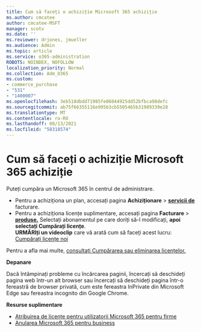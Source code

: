 ```yaml
---
title: Cum să faceți o achiziție Microsoft 365 achiziție
ms.author: cmcatee
author: cmcatee-MSFT
manager: scotv
ms.date: ''
ms.reviewer: drjones, jmueller
ms.audience: Admin
ms.topic: article
ms.service: o365-administration
ROBOTS: NOINDEX, NOFOLLOW
localization_priority: Normal
ms.collection: Adm_O365
ms.custom:
- commerce_purchase
- "531"
- "1400007"
ms.openlocfilehash: 3eb518dbdd71985fe06044925dd52bfbca98defc
ms.sourcegitcommit: ab75f66355116e995b3cb5505465b31989339e28
ms.translationtype: MT
ms.contentlocale: ro-RO
ms.lasthandoff: 08/13/2021
ms.locfileid: "58318574"
---
```

# <a name="how-to-make-a-microsoft-365-purchase"></a>Cum să faceți o achiziție Microsoft 365 achiziție

Puteți cumpăra un Microsoft 365 în centrul de administrare.
  
- Pentru a achiziționa un plan, accesați pagina **Achiziționare** \> **[servicii de](https://go.microsoft.com/fwlink/p/?linkid=868433)** facturare.
- Pentru a achiziționa licențe suplimentare, accesați pagina **Facturare** \> **[produse.](https://go.microsoft.com/fwlink/p/?linkid=842054)** Selectați abonamentul pe care doriți să-l modificați, **apoi selectați Cumpărați licențe**.\
**URMĂRIți un videoclip** care vă arată cum să faceți acest lucru: [Cumpărați licențe noi](https://go.microsoft.com/fwlink/p/?linkid=2154857)
  
Pentru a afla mai multe, [consultați Cumpărarea sau eliminarea licențelor.](https://docs.microsoft.com/microsoft-365/commerce/licenses/buy-licenses)

**Depanare**

Dacă întâmpinați probleme cu încărcarea paginii, încercați să deschideți pagina web într-un alt browser sau încercați să deschideți pagina într-o fereastră de browser privată, cum este fereastra InPrivate din Microsoft Edge sau fereastra incognito din Google Chrome.

**Resurse suplimentare**
  
- [Atribuirea de licențe pentru utilizatorii Microsoft 365 pentru firme](https://docs.microsoft.com/microsoft-365/admin/add-users/add-users)
- [Anularea Microsoft 365 pentru business](https://docs.microsoft.com/microsoft-365/commerce/subscriptions/cancel-your-subscription)
